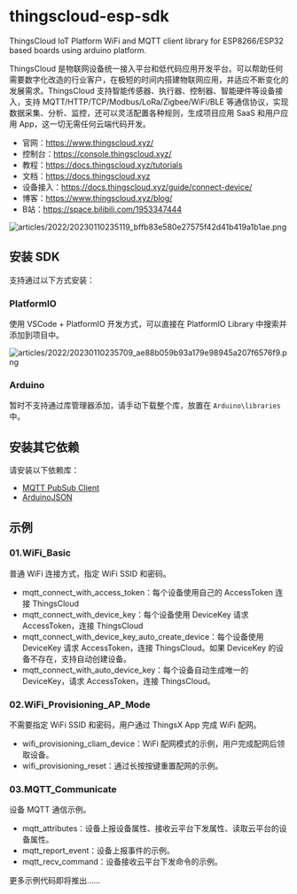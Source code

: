 # thingscloud-esp-sdk
ThingsCloud IoT Platform WiFi and MQTT client library for ESP8266/ESP32 based boards using arduino platform.

ThingsCloud 是物联网设备统一接入平台和低代码应用开发平台。可以帮助任何需要数字化改造的行业客户，在极短的时间内搭建物联网应用，并适应不断变化的发展需求。ThingsCloud 支持智能传感器、执行器、控制器、智能硬件等设备接入，支持 MQTT/HTTP/TCP/Modbus/LoRa/Zigbee/WiFi/BLE 等通信协议，实现数据采集、分析、监控，还可以灵活配置各种规则，生成项目应用 SaaS 和用户应用 App，这一切无需任何云端代码开发。

- 官网：https://www.thingscloud.xyz/
- 控制台：https://console.thingscloud.xyz/
- 教程：https://docs.thingscloud.xyz/tutorials
- 文档：https://docs.thingscloud.xyz
- 设备接入：https://docs.thingscloud.xyz/guide/connect-device/
- 博客：https://www.thingscloud.xyz/blog/
- B站：https://space.bilibili.com/1953347444


![articles/2022/20230110235119_bffb83e580e27575f42d41b419a1b1ae.png](https://img-1300291923.cos.ap-beijing.myqcloud.com/articles/2022/20230110235119_bffb83e580e27575f42d41b419a1b1ae.png)



## 安装 SDK

支持通过以下方式安装：

### **PlatformIO**

使用 VSCode + PlatformIO 开发方式，可以直接在 PlatformIO Library 中搜索并添加到项目中。

![articles/2022/20230110235709_ae88b059b93a179e98945a207f6576f9.png](https://img-1300291923.cos.ap-beijing.myqcloud.com/articles/2022/20230110235709_ae88b059b93a179e98945a207f6576f9.png)

### **Arduino**

暂时不支持通过库管理器添加，请手动下载整个库，放置在 `Arduino\libraries` 中。

## 安装其它依赖

请安装以下依赖库：

- [MQTT PubSub Client](https://github.com/knolleary/pubsubclient)
- [ArduinoJSON](https://github.com/bblanchon/ArduinoJson)


## 示例

### 01.WiFi_Basic

普通 WiFi 连接方式，指定 WiFi SSID 和密码。

- mqtt_connect_with_access_token：每个设备使用自己的 AccessToken 连接 ThingsCloud
- mqtt_connect_with_device_key：每个设备使用 DeviceKey 请求 AccessToken，连接 ThingsCloud
- mqtt_connect_with_device_key_auto_create_device：每个设备使用 DeviceKey 请求 AccessToken，连接 ThingsCloud。如果 DeviceKey 的设备不存在，支持自动创建设备。
- mqtt_connect_with_auto_device_key：每个设备自动生成唯一的 DeviceKey，请求 AccessToken，连接 ThingsCloud。

### 02.WiFi_Provisioning_AP_Mode

不需要指定 WiFi SSID 和密码，用户通过 ThingsX App 完成 WiFi 配网。

- wifi_provisioning_cliam_device：WiFi 配网模式的示例，用户完成配网后领取设备。
- wifi_provisioning_reset：通过长按按键重置配网的示例。

### 03.MQTT_Communicate

设备 MQTT 通信示例。

- mqtt_attributes：设备上报设备属性、接收云平台下发属性、读取云平台的设备属性。
- mqtt_report_event：设备上报事件的示例。
- mqtt_recv_command：设备接收云平台下发命令的示例。

更多示例代码即将推出……


